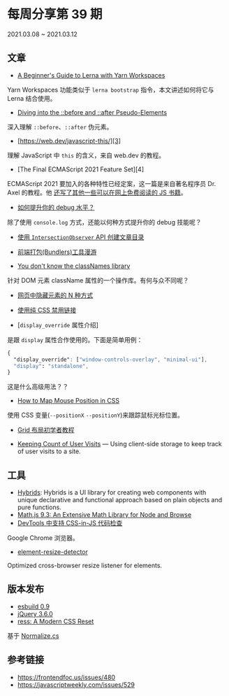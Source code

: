 # 每周分享第 39 期

2021.03.08 ~ 2021.03.12

## 文章

- [A Beginner's Guide to Lerna with Yarn Workspaces][1]

Yarn Workspaces 功能类似于 `lerna bootstrap` 指令，本文讲述如何将它与 Lerna 结合使用。

- [Diving into the ::before and ::after Pseudo-Elements][2]

深入理解 `::before`、`::after` 伪元素。

- [https://web.dev/javascript-this/][3]

理解 JavaScript 中 `this` 的含义，来自 web.dev 的教程。

- [The Final ECMAScript 2021 Feature Set][4]

ECMAScript 2021 要加入的各种特性已经定案，这一篇是来自著名程序员 Dr. Axel 的教程。他 [还写了其他一些可以在网上免费阅读的 JS 书籍](https://exploringjs.com/index.html)。

- [如何提升你的 debug 水平？](https://www.sitepoint.com/beyond-console-log-level-up-your-debugging-skills/)

除了使用 `console.log` 方式，还能以何种方式提升你的 debug 技能呢？

- [使用 `IntersectionObserver` API 创建文章目录](https://css-tricks.com/table-of-contents-with-intersectionobserver/)

- [前端打包(Bundlers)工具漫游](https://dev.to/walpolea/through-the-pipeline-an-exploration-of-front-end-bundlers-ea1)

- [You don't know the classNames library](https://areknawo.com/you-dont-know-the-classnames-library/)

针对 DOM 元素 className 属性的一个操作库。有何与众不同呢？

- [网页中隐藏元素的 N 种方式](https://kittygiraudel.com/2021/02/17/hiding-content-responsibly/)

- [使用纯 CSS 禁用链接](https://gist.github.com/mewmew/510801ff9024f833c4967c8a922d1a05)

- [`display_override` 属性介绍]

是跟 `display` 属性合作使用的。下面是简单用例：

```css
{
  "display_override": ["window-controls-overlay", "minimal-ui"],
  "display": "standalone",
}
```

这是什么高级用法？？

- [How to Map Mouse Position in CSS](https://css-tricks.com/how-to-map-mouse-position-in-css/)

使用 CSS 变量(`--positionX` `--positionY`)来跟踪鼠标光标位置。

- [Grid 布局初学者教程](https://www.codeinwp.com/blog/css-grid-tutorial-layout/)

- [Keeping Count of User Visits](https://www.raymondcamden.com/2021/02/23/keeping-count-of-user-visits) — Using client-side storage to keep track of user visits to a site.

## 工具


- [Hybrids](https://hybrids.js.org/#/): Hybrids is a UI library for creating web components with unique declarative and functional approach based on plain objects and pure functions.
- [Math.js 9.3: An Extensive Math Library for Node and Browse](https://mathjs.org/)
- [DevTools 中支持 CSS-in-JS 代码检查](https://developers.google.com/web/updates/2021/02/css-in-js)

Google Chrome 浏览器。

- [element-resize-detector](https://github.com/wnr/element-resize-detector)

Optimized cross-browser resize listener for elements.
## 版本发布

- [esbuild 0.9](https://github.com/evanw/esbuild/releases/tag/v0.9.0)
- [jQuery 3.6.0](http://blog.jquery.com/2021/03/02/jquery-3-6-0-released/)
- [ress: A Modern CSS Reset ](https://ress-css.surge.sh/)

基于 [Normalize.cs](https://necolas.github.io/normalize.css/)

## 参考链接

- https://frontendfoc.us/issues/480
- https://javascriptweekly.com/issues/529

[1]: https://medium.com/@jsilvax/a-workflow-guide-for-lerna-with-yarn-workspaces-60f97481149d
[2]: https://codersblock.com/blog/diving-into-the-before-and-after-pseudo-elements/
[3]: https://2ality.com/2020/09/ecmascript-2021.html